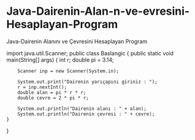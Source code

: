# Java-Dairenin-Alan-n-ve-evresini-Hesaplayan-Program
Java-Dairenin Alanını ve Çevresini Hesaplayan Program

import java.util.Scanner;
public class Baslangic {
    public static void main(String[] args) {
        int r;
        double pi = 3.14;

        Scanner inp = new Scanner(System.in);

        System.out.print("Dairenin yarıçapını giriniz : ");
        r = inp.nextInt();
        double alan = pi * r * r;
        double cevre = 2 * pi * r;

        System.out.println("Dairenin alanı : " + alan);
        System.out.println("Dairenin çevresi : " + cevre);
    }
}
